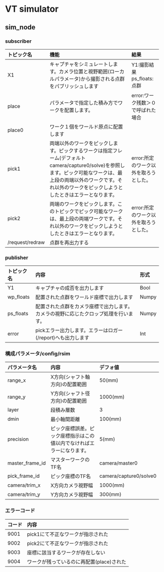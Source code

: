# VT simulator  
## sim_node
### subscriber

|トピック名|機能|結果|
|:----|:---|:----|
|X1|キャプチャをシミュレートします。カメラ位置と視野範囲(ローカルパラメータ)から撮影される点群をパブリッシュします|Y1:撮影結果<br>ps_floats:点群|
|place|パラメータで指定した積み方でワークを配置します。|error:ワーク残数＞０で呼ばれた場合|
|place0|ワーク１個をワールド原点に配置します||
|pick1|両端以外のワークをピックします。ピックするワークは指定フレーム(デフォルトcamera/capture0/solve)を参照します。ピック可能なワークは、最上段の両端以外のワークです。それ以外のワークをピックしようとしたときはエラーとなります。|error:所定のワーク以外を取ろうとした。|
|pick2|両端のワークをピックします。このトピックでピック可能なワークは、最上段の両端ワークです。それ以外のワークをピックしようとしたときはエラーとなります。|error:所定のワーク以外を取ろうとした。|
|/request/redraw|点群を再出力する||

### publisher

|トピック名|内容|形式|
|:----|:---|:----|
|Y1|キャプチャの成否を出力します|Bool|
|wp_floats|配置された点群をワールド座標で出力します|Numpy|
|ps_floats|配置された点群をカメラ座標で出力します。カメラの視野に応じたクロップ処理を行います。|Numpy|
|error|pickエラー出力します。エラーはロガー(/report)へも出力します|Int|

### 構成パラメータ/config/rsim

|パラメータ名|内容|デフォ値|
|:----|:---|:----|
|range_x|X方向(シャフト軸方向)の配置範囲|50(mm)|
|range_y|Y方向(シャフト径方向)の配置範囲|1000(mm)|
|layer|段積み層数|3|
|dmin|最小軸間距離|100(mm)|
|precision|ピック座標誤差。ピック座標指示はこの値以内でなければエラーになります。|5(mm)|
|master_frame_id|マスターワークのTF名|camera/master0|
|pick_frame_id|ピック座標のTF名|camera/capture0/solve0|
|camera/trim_x|X方向カメラ視野幅|1000(mm)|
|camera/trim_y|Y方向カメラ視野幅|300(mm)|

### エラーコード
|コード|内容|
|:----|:---|
|9001|pick1にて不正なワークが指示された|
|9002|pick2にて不正なワークが指示された|
|9003|座標に該当するワークが存在しない|
|9004|ワークが残っているのに再配置(place)された|
